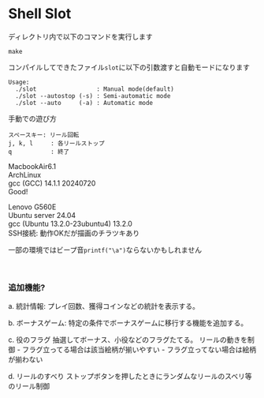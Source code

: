 # Shell Slot

ディレクトリ内で以下のコマンドを実行します
```
make
```

コンパイルしてできたファイル`slot`に以下の引数渡すと自動モードになります
```
Usage:
  ./slot                 : Manual mode(default)
  ./slot --autostop (-s) : Semi-automatic mode
  ./slot --auto     (-a) : Automatic mode
```

手動での遊び方
```
スペースキー: リール回転
j, k, l     : 各リールストップ
q           : 終了
``` 

MacbookAir6.1<br>
ArchLinux<br>
gcc (GCC) 14.1.1 20240720<br>
Good!<br>

Lenovo G560E<br>
Ubuntu server 24.04<br>
gcc (Ubuntu 13.2.0-23ubuntu4) 13.2.0<br>
SSH接続: 動作OKだが描画のチラツキあり<br>

一部の環境ではビープ音`printf("\a")`ならないかもしれません

<br>


### 追加機能?

a. 統計情報:
プレイ回数、獲得コインなどの統計を表示する。

b. ボーナスゲーム:
特定の条件でボーナスゲームに移行する機能を追加する。

c. 役のフラグ
抽選してボーナス、小役などのフラグたてる。
    リールの動きを制御
    - フラグ立ってる場合は該当絵柄が揃いやすい
    - フラグ立ってない場合は絵柄が揃わない

d. リールのすべり
ストップボタンを押したときにランダムなリールのスベリ等のリール制御


